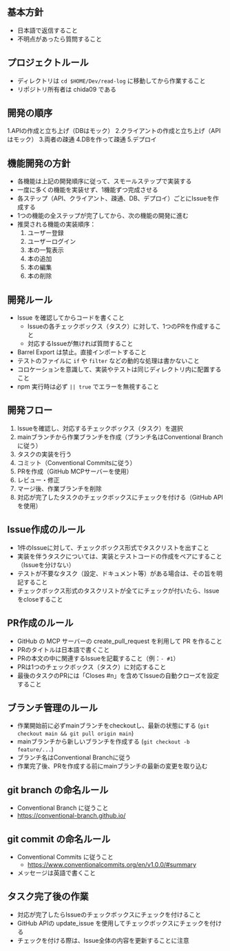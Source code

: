 ## 基本方針
- 日本語で返信すること
- 不明点があったら質問すること

## プロジェクトルール
- ディレクトリは `cd $HOME/Dev/read-log` に移動してから作業すること
- リポジトリ所有者は chida09 である

## 開発の順序
1.APIの作成と立ち上げ（DBはモック）
2.クライアントの作成と立ち上げ（APIはモック）
3.両者の疎通
4.DBを作って疎通
5.デプロイ

## 機能開発の方針
- 各機能は上記の開発順序に従って、スモールステップで実装する
- 一度に多くの機能を実装せず、1機能ずつ完成させる
- 各ステップ（API、クライアント、疎通、DB、デプロイ）ごとにIssueを作成する
- 1つの機能の全ステップが完了してから、次の機能の開発に進む
- 推奨される機能の実装順序：
  1. ユーザー登録
  2. ユーザーログイン
  3. 本の一覧表示
  4. 本の追加
  5. 本の編集
  6. 本の削除

## 開発ルール
- Issue を確認してからコードを書くこと
  - Issueの各チェックボックス（タスク）に対して、1つのPRを作成すること
  - 対応するIssueが無ければ質問すること
- Barrel Export は禁止。直接インポートすること
- テストのファイルに `if` や `filter` などの動的な処理は書かないこと
- コロケーションを意識して、実装やテストは同じディレクトリ内に配置すること
- npm 実行時は必ず `|| true` でエラーを無視すること

## 開発フロー
1. Issueを確認し、対応するチェックボックス（タスク）を選択
2. mainブランチから作業ブランチを作成（ブランチ名はConventional Branchに従う）
3. タスクの実装を行う
4. コミット（Conventional Commitsに従う）
5. PRを作成（GitHub MCPサーバーを使用）
6. レビュー・修正
7. マージ後、作業ブランチを削除
8. 対応が完了したタスクのチェックボックスにチェックを付ける（GitHub APIを使用）

## Issue作成のルール
- 1件のIssueに対して、チェックボックス形式でタスクリストを出すこと
- 実装を伴うタスクについては、実装とテストコードの作成をペアにすること（Issueを分けない）
- テストが不要なタスク（設定、ドキュメント等）がある場合は、その旨を明記すること
- チェックボックス形式のタスクリストが全てにチェックが付いたら、Issueをcloseすること

## PR作成のルール
- GitHub の MCP サーバーの create_pull_request を利用して PR を作ること
- PRのタイトルは日本語で書くこと
- PRの本文の中に関連するIssueを記載すること（例：`- #1`）
- PRは1つのチェックボックス（タスク）に対応すること
- 最後のタスクのPRには「Closes #n」を含めてIssueの自動クローズを設定すること

## ブランチ管理のルール
- 作業開始前に必ずmainブランチをcheckoutし、最新の状態にする (`git checkout main && git pull origin main`)
- mainブランチから新しいブランチを作成する (`git checkout -b feature/...`)
- ブランチ名はConventional Branchに従う
- 作業完了後、PRを作成する前にmainブランチの最新の変更を取り込む

## git branch の命名ルール
- Conventional Branch に従うこと
 - https://conventional-branch.github.io/

## git commit の命名ルール
- Conventional Commits に従うこと
  - https://www.conventionalcommits.org/en/v1.0.0/#summary
- メッセージは英語で書くこと

## タスク完了後の作業
- 対応が完了したらIssueのチェックボックスにチェックを付けること
- GitHub APIの update_issue を使用してチェックボックスにチェックを付ける
- チェックを付ける際は、Issue全体の内容を更新することに注意
